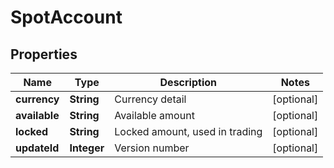

# SpotAccount

## Properties

Name | Type | Description | Notes
------------ | ------------- | ------------- | -------------
**currency** | **String** | Currency detail |  [optional]
**available** | **String** | Available amount |  [optional]
**locked** | **String** | Locked amount, used in trading |  [optional]
**updateId** | **Integer** | Version number |  [optional]



